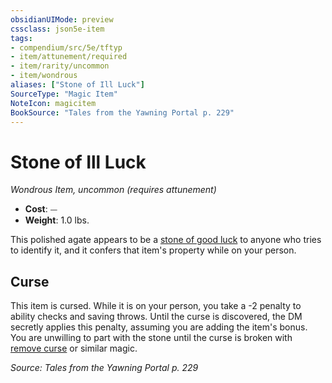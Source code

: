```yaml
---
obsidianUIMode: preview
cssclass: json5e-item
tags:
- compendium/src/5e/tftyp
- item/attunement/required
- item/rarity/uncommon
- item/wondrous
aliases: ["Stone of Ill Luck"]
SourceType: "Magic Item"
NoteIcon: magicitem
BookSource: "Tales from the Yawning Portal p. 229"
---
```

# Stone of Ill Luck
*Wondrous Item, uncommon (requires attunement)*  

- **Cost**: ⏤
- **Weight**: 1.0 lbs.

This polished agate appears to be a [stone of good luck](/2-Mechanics/CLI/items/stone-of-good-luck.md) to anyone who tries to identify it, and it confers that item's property while on your person.

## Curse

This item is cursed. While it is on your person, you take a -2 penalty to ability checks and saving throws. Until the curse is discovered, the DM secretly applies this penalty, assuming you are adding the item's bonus. You are unwilling to part with the stone until the curse is broken with [remove curse](/2-Mechanics/CLI/spells/remove-curse.md) or similar magic.

*Source: Tales from the Yawning Portal p. 229*